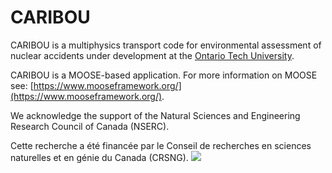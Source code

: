 CARIBOU
=====

CARIBOU is a multiphysics transport code for environmental assessment of nuclear accidents under development at the [Ontario Tech University](https://ontariotechu.ca/).

CARIBOU is a MOOSE-based application. For more information on MOOSE see: [https://www.mooseframework.org/](https://www.mooseframework.org/).

We acknowledge the support of the Natural Sciences and Engineering Research Council of Canada (NSERC).

Cette recherche a été financée par le Conseil de recherches en sciences naturelles et en génie du Canada (CRSNG).
![](https://github.com/ksawatzky777/caribou/logos/img-logo2-en.png)
